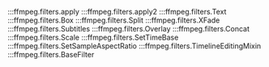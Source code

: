 <!-- :::ffmpeg.filters -->
:::ffmpeg.filters.apply
:::ffmpeg.filters.apply2
:::ffmpeg.filters.Text
:::ffmpeg.filters.Box
:::ffmpeg.filters.Split
:::ffmpeg.filters.XFade
:::ffmpeg.filters.Subtitles
:::ffmpeg.filters.Overlay
:::ffmpeg.filters.Concat
:::ffmpeg.filters.Scale
:::ffmpeg.filters.SetTimeBase
:::ffmpeg.filters.SetSampleAspectRatio
:::ffmpeg.filters.TimelineEditingMixin
:::ffmpeg.filters.BaseFilter